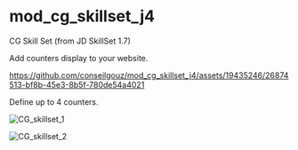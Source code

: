 # mod_cg_skillset_j4
 CG Skill Set (from JD SkillSet 1.7)

Add counters display to your website.

https://github.com/conseilgouz/mod_cg_skillset_j4/assets/19435246/26874513-bf8b-45e3-8b5f-780de54a4021

Define up to 4 counters.

![CG_skillset_1](https://github.com/conseilgouz/mod_cg_skillset_j4/assets/19435246/c2e785bf-ab94-40c0-ade3-b56b379109be)

![CG_skillset_2](https://github.com/conseilgouz/mod_cg_skillset_j4/assets/19435246/9f7b7e40-2d32-442e-b2ac-113e33d51ec3)
